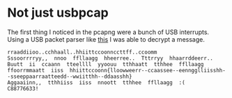 # Not just usbpcap

The first thing I noticed in the pcapng were a bunch of USB interrupts. Using a USB packet parser like [this](https://github.com/TeamRocketIst/ctf-usb-keyboard-parser) I was able to decrypt a message.

```
rraaddiioo..cchhaall..hhiittccoonnccttff..ccoomm
Sssoorrrryy,,  nnoo  ffllaagg  hheerree..  Tttrryy  hhaarrddeerr..
Buutt  ii  ccaann  tteellll  yyoouu  tthhaatt  tthhee  ffllaagg  ffoorrmmaatt  iiss  hhiittccoonn{lloowweerr--ccaassee--eenngglliisshh--sseeppaarraatteedd--wwiitthh--ddaasshh}
Aggaaiinn,,  tthhiiss  iiss  nnoott  tthhee  ffllaagg  :(
C88776633!
```

